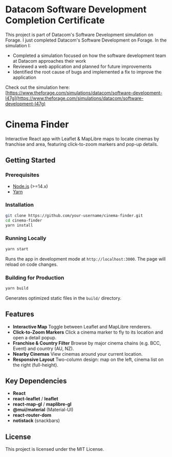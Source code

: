 # Datacom Software Development Completion Certificate

This project is part of Datacom's Software Development simulation on Forage. I just completed Datacom's Software Development on Forage. In the simulation I:

* Completed a simulation focused on how the software development team at Datacom approaches their work
* Reviewed a web application and planned for future improvements
* Identified the root cause of bugs and implemented a fix to improve the application

Check out the simulation here: [https://www.theforage.com/simulations/datacom/software-development-l47g](https://www.theforage.com/simulations/datacom/software-development-l47g)

# Cinema Finder

Interactive React app with Leaflet & MapLibre maps to locate cinemas by franchise and area, featuring click-to-zoom markers and pop-up details.

## Getting Started

### Prerequisites

* [Node.js](https://nodejs.org/en/) (>=14.x)
* [Yarn](https://yarnpkg.com/getting-started/install)

### Installation

```bash
git clone https://github.com/your-username/cinema-finder.git
cd cinema-finder
yarn install
```

### Running Locally

```bash
yarn start
```

Runs the app in development mode at `http://localhost:3000`. The page will reload on code changes.

### Building for Production

```bash
yarn build
```

Generates optimized static files in the `build/` directory.

## Features

* **Interactive Map**
  Toggle between Leaflet and MapLibre renderers.
* **Click-to-Zoom Markers**
  Click a cinema marker to fly to its location and open a detail popup.
* **Franchise & Country Filter**
  Browse by major cinema chains (e.g. BCC, Event) and country (AU, NZ).
* **Nearby Cinemas**
  View cinemas around your current location.
* **Responsive Layout**
  Two-column design: map on the left, cinema list on the right (full-height).

## Key Dependencies

* **React**
* **react-leaflet** / **leaflet**
* **react-map-gl** / **maplibre-gl**
* **@mui/material** (Material-UI)
* **react-router-dom**
* **notistack** (snackbars)

## License

This project is licensed under the MIT License.
